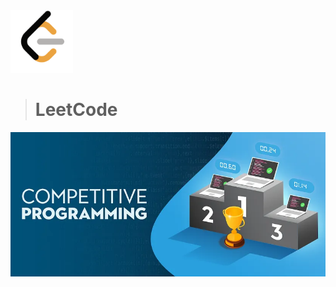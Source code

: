 
<img src="./LeetCode.png" alt="image" width="100" height="auto" >

>  # LeetCode 

<img src="./1.webp" alt="image"  >


